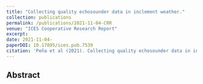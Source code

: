 ```yaml
---
title: "Collecting quality echosounder data in inclement weather."
collection: publications
permalink: /publications/2021-11-04-CRR
venue: "ICES Cooperative Research Report"
excerpt: 
date: 2021-11-04-
paperDOI: 10.17895/ices.pub.7539
citation: 'Peña et al (2021). Collecting quality echosounder data in inclement weather. ICES Cooperative Research Report, Vol. 352. 108 pp. 10.17895/ices.pub.7539'
---
```


## Abstract
